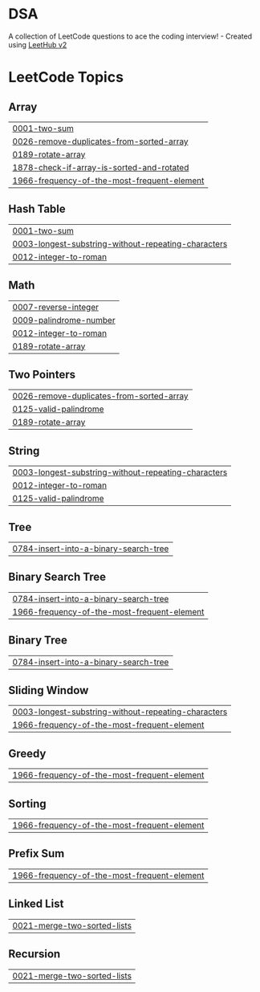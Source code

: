# DSA
A collection of LeetCode questions to ace the coding interview! - Created using [LeetHub v2](https://github.com/arunbhardwaj/LeetHub-2.0)

<!---LeetCode Topics Start-->
# LeetCode Topics
## Array
|  |
| ------- |
| [0001-two-sum](https://github.com/Vroy4298/DSA/tree/master/0001-two-sum) |
| [0026-remove-duplicates-from-sorted-array](https://github.com/Vroy4298/DSA/tree/master/0026-remove-duplicates-from-sorted-array) |
| [0189-rotate-array](https://github.com/Vroy4298/DSA/tree/master/0189-rotate-array) |
| [1878-check-if-array-is-sorted-and-rotated](https://github.com/Vroy4298/DSA/tree/master/1878-check-if-array-is-sorted-and-rotated) |
| [1966-frequency-of-the-most-frequent-element](https://github.com/Vroy4298/DSA/tree/master/1966-frequency-of-the-most-frequent-element) |
## Hash Table
|  |
| ------- |
| [0001-two-sum](https://github.com/Vroy4298/DSA/tree/master/0001-two-sum) |
| [0003-longest-substring-without-repeating-characters](https://github.com/Vroy4298/DSA/tree/master/0003-longest-substring-without-repeating-characters) |
| [0012-integer-to-roman](https://github.com/Vroy4298/DSA/tree/master/0012-integer-to-roman) |
## Math
|  |
| ------- |
| [0007-reverse-integer](https://github.com/Vroy4298/DSA/tree/master/0007-reverse-integer) |
| [0009-palindrome-number](https://github.com/Vroy4298/DSA/tree/master/0009-palindrome-number) |
| [0012-integer-to-roman](https://github.com/Vroy4298/DSA/tree/master/0012-integer-to-roman) |
| [0189-rotate-array](https://github.com/Vroy4298/DSA/tree/master/0189-rotate-array) |
## Two Pointers
|  |
| ------- |
| [0026-remove-duplicates-from-sorted-array](https://github.com/Vroy4298/DSA/tree/master/0026-remove-duplicates-from-sorted-array) |
| [0125-valid-palindrome](https://github.com/Vroy4298/DSA/tree/master/0125-valid-palindrome) |
| [0189-rotate-array](https://github.com/Vroy4298/DSA/tree/master/0189-rotate-array) |
## String
|  |
| ------- |
| [0003-longest-substring-without-repeating-characters](https://github.com/Vroy4298/DSA/tree/master/0003-longest-substring-without-repeating-characters) |
| [0012-integer-to-roman](https://github.com/Vroy4298/DSA/tree/master/0012-integer-to-roman) |
| [0125-valid-palindrome](https://github.com/Vroy4298/DSA/tree/master/0125-valid-palindrome) |
## Tree
|  |
| ------- |
| [0784-insert-into-a-binary-search-tree](https://github.com/Vroy4298/DSA/tree/master/0784-insert-into-a-binary-search-tree) |
## Binary Search Tree
|  |
| ------- |
| [0784-insert-into-a-binary-search-tree](https://github.com/Vroy4298/DSA/tree/master/0784-insert-into-a-binary-search-tree) |
| [1966-frequency-of-the-most-frequent-element](https://github.com/Vroy4298/DSA/tree/master/1966-frequency-of-the-most-frequent-element) |
## Binary Tree
|  |
| ------- |
| [0784-insert-into-a-binary-search-tree](https://github.com/Vroy4298/DSA/tree/master/0784-insert-into-a-binary-search-tree) |
## Sliding Window
|  |
| ------- |
| [0003-longest-substring-without-repeating-characters](https://github.com/Vroy4298/DSA/tree/master/0003-longest-substring-without-repeating-characters) |
| [1966-frequency-of-the-most-frequent-element](https://github.com/Vroy4298/DSA/tree/master/1966-frequency-of-the-most-frequent-element) |
## Greedy
|  |
| ------- |
| [1966-frequency-of-the-most-frequent-element](https://github.com/Vroy4298/DSA/tree/master/1966-frequency-of-the-most-frequent-element) |
## Sorting
|  |
| ------- |
| [1966-frequency-of-the-most-frequent-element](https://github.com/Vroy4298/DSA/tree/master/1966-frequency-of-the-most-frequent-element) |
## Prefix Sum
|  |
| ------- |
| [1966-frequency-of-the-most-frequent-element](https://github.com/Vroy4298/DSA/tree/master/1966-frequency-of-the-most-frequent-element) |
## Linked List
|  |
| ------- |
| [0021-merge-two-sorted-lists](https://github.com/Vroy4298/DSA/tree/master/0021-merge-two-sorted-lists) |
## Recursion
|  |
| ------- |
| [0021-merge-two-sorted-lists](https://github.com/Vroy4298/DSA/tree/master/0021-merge-two-sorted-lists) |
<!---LeetCode Topics End-->